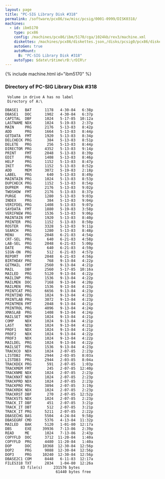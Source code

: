 ```yaml
---
layout: page
title: "PC-SIG Library Disk #318"
permalink: /software/pcx86/sw/misc/pcsig/0001-0999/DISK0318/
machines:
  - id: ibm5170
    type: pcx86
    config: /machines/pcx86/ibm/5170/cga/1024kb/rev3/machine.xml
    diskettes: /machines/pcx86/diskettes.json,/disks/pcsig0/pcx86/diskettes.json
    autoGen: true
    autoMount:
      B: "PC-SIG Library Disk #318"
    autoType: $date\r$time\rB:\rDIR\r
---
```


{% include machine.html id="ibm5170" %}

### Directory of PC-SIG Library Disk #318

     Volume in drive A has no label
     Directory of A:\

    DBASE1   BAT      1178   4-30-84   6:38p
    DBASE1   DOC      1902   4-30-84   6:37p
    CAPITAL  DBF      1024   5-17-85  10:12a
    LASTNAME NDX      1024   5-19-83   2:37p
    MAIN     PRG      2176   5-13-83   8:42p
    ADD      PRG      1664   5-13-83   8:44p
    GETDATA  FMT      1920   5-13-83   8:34p
    DELCHECK PRG       384   5-13-83   8:51p
    DELETE   PRG       256   5-13-83   8:44p
    DIRECTOR PRG      4352   5-13-83   9:14p
    PRINT    FMT      2048   5-13-83   8:39p
    EDIT     PRG      1408   5-13-83   8:46p
    HELP     PRG      1152   5-13-83   8:47p
    INIT     PRG      1152   5-13-83   8:52p
    ADD      MEM      3072   5-19-83   2:18p
    LABEL    PRG       640   5-13-83   8:49p
    MAINTAIN PRG      1024   5-13-83   8:53p
    DUPCHECK PRG      1152   5-13-83   8:54p
    DUPREM   PRG      2176   5-13-83   9:02p
    TWOSHOW  FMT      2176   5-13-83   8:37p
    PURGE    PRG      1280   5-13-83   9:03p
    INDEX    PRG       384   5-13-83   9:04p
    VERIFDEL PRG      1408   5-13-83   9:07p
    SAYDATA  FMT      1880   5-19-83   3:58p
    VERIFNEW PRG      1536   5-13-83   9:06p
    MAINTAIN FMT      1920   5-13-83   8:40p
    PRINTER  PRG      1152   5-13-83   8:50p
    ROSTER   PRG      3328   5-13-83   9:11p
    SEARCH   PRG      1280   5-13-83   8:48p
    MENU     PRG      2048   6-21-83   4:54p
    CRT-SEL  PRG       640   6-21-83   4:58p
    LAB-SEL  PRG      2048   6-21-83   5:00p
    DATE     PRG       640   6-21-83   4:59p
    SIGN-ON  PRG       512   6-21-83   4:57p
    REPORT   FMT      2048   6-21-83   4:56p
    BIRTHDAY PRG       768   9-13-84   4:22p
    GETMAIL  FMT      2560   9-13-84   4:21p
    MAIL     DBF      2560   5-17-85  10:16a
    MAILED   PRG      5120   9-13-84   4:22p
    MAILINP  PRG      1536   9-13-84   4:22p
    MAILMEN  DOC      7168   9-13-84   4:20p
    MAILMEN  PRG      1536   9-13-84   4:23p
    PRINTCAT PRG      6656   9-13-84   4:23p
    PRINTIND PRG      1024   9-13-84   4:23p
    PRINTLAB PRG      3072   9-13-84   4:23p
    PRINTMEN FMT      2048   9-13-84   4:21p
    PRINTROL PRG      4096   9-13-84   4:24p
    XMASLAB  PRG      1408   9-13-84   4:24p
    MAILSET  MEM      1024   9-13-84   4:21p
    COMP     NDX      1024   9-13-84   4:21p
    LAST     NDX      1024   9-13-84   4:21p
    PROF1    NDX      1024   9-13-84   4:21p
    PROF2    NDX      1024   9-13-84   4:22p
    PROF3    NDX      1024   9-13-84   4:22p
    MAILDEL  PRG      1024   9-13-84   4:22p
    MAILSET  PRG      1536   9-13-84   4:23p
    TRACKCO  NDX      1024   2-07-85   2:23p
    LISTDB2  PRG      2944   2-03-85   8:03a
    LISTDB3  PRG      2944   2-03-85   8:04a
    TRACKDEX PRG       591   2-07-85   1:03p
    TRACKMEM FMT       245   2-07-85  12:40p
    TRACKNME NDX      1024   2-07-85   2:23p
    TRACKNXT NDX      1024   2-07-85   2:23p
    TRACKPRD NDX      1024   2-07-85   2:23p
    TRACKPRO PRG      3894   2-07-85   3:19p
    TRACKRDX NDX      1024   2-07-85   2:23p
    TRACKRST DBF       270   2-07-85  12:52p
    TRACKSTS NDX      1024   2-07-85   2:23p
    TRACK_IT DBF       451   2-07-85   3:21p
    TRACK_IT DBT       512   2-07-85   3:21p
    TRACK_IT PRG      5211   2-07-85   2:22p
    DBASECHG BAS      5504   4-24-84   9:58p
    DBASEGRF CMD      5376   4-13-84  11:32p
    MAILED   BAK      5120   1-01-80  12:17a
    DBS      EXE     39936   7-13-86   2:39p
    READ     ME       1024   7-13-86   2:43p
    COPYFLD  DOC      3712  11-20-84   1:40a
    COPYFLD  PRG      4480  11-20-84   1:40a
    DOP      DOC     10368  12-30-84  12:56p
    DOP2     PRG      9088  12-30-84  12:56p
    DOP3     PRG     10240  12-30-84  12:56p
    DBASE2C1 COM      8448   6-11-83  12:17a
    FILES318 TXT      2834   1-04-80  12:26a
           83 file(s)     231576 bytes
                           61440 bytes free
